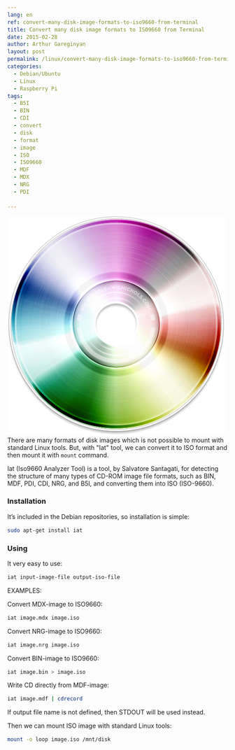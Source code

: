 ```yaml
---
lang: en
ref: convert-many-disk-image-formats-to-iso9660-from-terminal
title: Convert many disk image formats to ISO9660 from Terminal
date: 2015-02-28
author: Arthur Gareginyan
layout: post
permalink: /linux/convert-many-disk-image-formats-to-iso9660-from-terminal.html
categories:
  - Debian/Ubuntu
  - Linux
  - Raspberry Pi
tags:
  - B5I
  - BIN
  - CDI
  - convert
  - disk
  - format
  - image
  - ISO
  - ISO9660
  - MDF
  - MDX
  - NRG
  - PDI

---
```


![thumb](/images/thumbnail/disk.png)
There are many formats of disk images which is not possible to mount with standard Linux tools. But, with "Iat" tool, we can convert it to ISO format and then mount it with `mount` command.


Iat (Iso9660 Analyzer Tool) is a tool, by Salvatore Santagati, for detecting the structure of many types of CD-ROM image file formats, such as BIN, MDF, PDI, CDI, NRG, and B5I, and converting them into ISO (ISO-9660).


### Installation

It’s included in the Debian repositories, so installation is simple:

```sh
sudo apt-get install iat
```


### Using

It very easy to use:

```sh
iat input-image-file output-iso-file
```


EXAMPLES:

Convert MDX-image to ISO9660:

```sh
iat image.mdx image.iso
```

Convert NRG-image to ISO9660:

```sh
iat image.nrg image.iso
```

Convert BIN-image to ISO9660:

```sh
iat image.bin > image.iso
```

Write CD directly from MDF-image:

```sh
iat image.mdf | cdrecord
```

If output file name is not defined, then STDOUT will be used instead.

Then we can mount ISO image with standard Linux tools:

```sh
mount -o loop image.iso /mnt/disk
```
